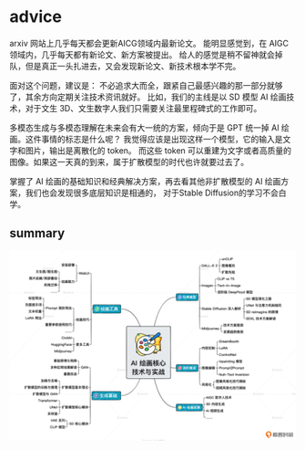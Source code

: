 # advice
arxiv 网站上几乎每天都会更新AICG领域内最新论文。
能明显感觉到，在 AIGC 领域内，几乎每天都有新论文、新方案被提出。
给人的感觉是稍不留神就会掉队，但是真正一头扎进去，又会发现新论文、新技术根本学不完。

面对这个问题，建议是：
不必追求大而全，跟紧自己最感兴趣的那一部分就够了，其余方向定期关注技术资讯就好。
比如，我们的主线是以 SD 模型 AI 绘画技术，对于文生 3D、文生数字人我们只需要关注最里程碑式的工作即可。


多模态生成与多模态理解在未来会有大一统的方案，倾向于是 GPT 统一掉 AI 绘画。这件事情的标志是什么呢？
我觉得应该是出现这样一个模型，它的输入是文字和图片，输出是离散化的 token。
而这些 token 可以重建为文字或者高质量的图像。如果这一天真的到来，属于扩散模型的时代也许就要过去了。


掌握了 AI 绘画的基础知识和经典解决方案，再去看其他非扩散模型的 AI 绘画方案，我们也会发现很多底层知识是相通的，
对于Stable Diffusion的学习不会白学。


## summary

<img src="./images/summary.webp" />
